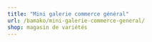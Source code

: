 ```yaml
---
title: "Mini galerie commerce général"
url: /bamako/mini-galerie-commerce-general/
shop: magasin de variétés
---
```

